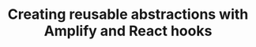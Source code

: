 ---
title: Creating reusable abstractions with Amplify and React hooks
description: 'This article showcases React architectural patterns that abstract away the external services used under the hood. In other words, should your React components really need to know that you are using Amplify?'
banner: './banner.jpeg'
authorIds:
  - aggelos-arvanitakis
href: https://itnext.io/creating-reusable-abstractions-with-amplify-and-react-hooks-97784c8b5c2a
platforms:
  - React
categories:
  - Authentication
---